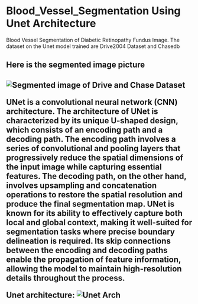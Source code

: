 # Blood_Vessel_Segmentation Using Unet Architecture
Blood Vessel Segmentation of Diabetic Retinopathy Fundus Image. The dataset on the Unet model trained are Drive2004 Dataset and Chasedb
<h2>Here is the segmented image picture<h2>

<img src="https://user-images.githubusercontent.com/68460013/236638014-60e0d2ce-2052-4fd9-a1d6-a42188f8dcb4.png" alt="Segmented image of Drive and Chase Dataset">

UNet is a convolutional neural network (CNN) architecture. The architecture of UNet is characterized by its unique U-shaped design, which consists of an encoding path and a decoding path. The encoding path involves a series of convolutional and pooling layers that progressively reduce the spatial dimensions of the input image while capturing essential features. The decoding path, on the other hand, involves upsampling and concatenation operations to restore the spatial resolution and produce the final segmentation map. UNet is known for its ability to effectively capture both local and global context, making it well-suited for segmentation tasks where precise boundary delineation is required. Its skip connections between the encoding and decoding paths enable the propagation of feature information, allowing the model to maintain high-resolution details throughout the process.

Unet architecture:
<img src= "https://www.mdpi.com/machines/machines-10-00327/article_deploy/html/images/machines-10-00327-g001.png" alt= "Unet Arch">
